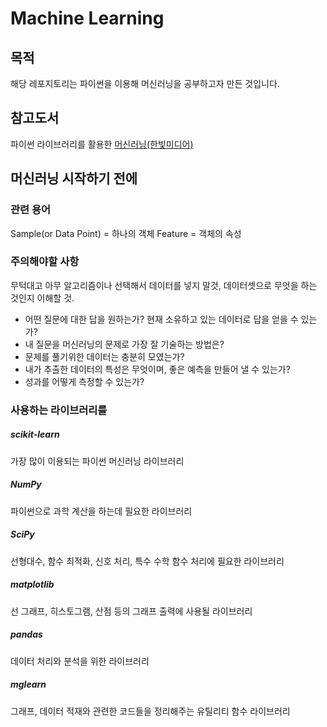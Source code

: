 # Machine Learning

## 목적
해당 레포지토리는 파이썬을 이용해 머신러닝을 공부하고자 만든 것입니다.

## 참고도서

파이썬 라이브러리를 활용한 [머신러닝(한빛미디어)](https://github.com/rickiepark/introduction_to_ml_with_python)

## 머신러닝 시작하기 전에

### 관련 용어

Sample(or Data Point)  = 하나의 객체
Feature = 객체의 속성

### 주의해야할 사항

무턱대고 아무 알고리즘이나 선택해서 데이터를 넣지 말것, 데이터셋으로 무엇을 하는 것인지 이해할 것.

- 어떤 질문에 대한 답을 원하는가? 현재 소유하고 있는 데이터로 답을 얻을 수 있는가?
- 내 질문을 머신러닝의 문제로 가장 잘 기술하는 방법은?
- 문제를 풀기위한 데이터는 충분히 모였는가?
- 내가 추출한 데이터의 특성은 무엇이며, 좋은 예측을 만들어 낼 수 있는가?
- 성과를 어떻게 측정할 수 있는가?

### 사용하는 라이브러리를

##### scikit-learn

가장 많이 이용되는 파이썬 머신러닝 라이브러리

##### NumPy

파이썬으로 과학 계산을 하는데 필요한 라이브러리

##### SciPy

선형대수, 함수 최적화, 신호 처리, 특수 수학 함수 처리에 필요한 라이브러리

##### matplotlib

선 그래프, 히스토그램, 산점 등의 그래프 출력에 사용될 라이브러리

##### pandas

데이터 처리와 분석을 위한 라이브러리

##### mglearn

그래프, 데이터 적재와 관련한 코드들을 정리해주는 유틸리티 함수 라이브러리
